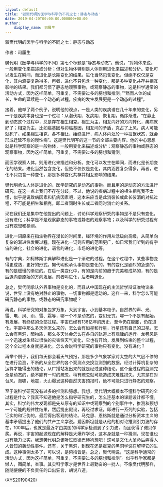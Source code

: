 ```yaml
---
layout: default
title: '驳樊代明的医学与科学的不同之七：静态与动态'
date: 2019-04-20T00:00:00.000000+08:00
author:
    display_name: 司履生
---
```


驳樊代明的医学与科学的不同之七：静态与动态

作者：司履生

樊代明《医学与科学的不同》第七个标题是“静态与动态”。他说，“对物体来说，一般用变化来描述或分析；但对生物体特别是人体则用进化来描述和分析。变化可以发生在瞬间，而进化是长期变化的结果。进化当然包含变化，但绝不仅仅是变化，其内涵要复杂得多，再者，进化不只包含一种变化，那是多种变化共存并相互影响的结果。我们都习惯了静态地观察事物，或观察静态的事物，这是科学通常的活动方式，因为这样简单，可重复，不需要过多的臆想和推测。”“然而人体的成长，生命的延续是一个动态的过程，疾病的发生发展更是一个动态的过程”。

接着，他举了两个例子，说明他的观点，一是人类的疾病谱在几十年来的变化，另一个是疾病本身也是一个过程：从潜伏期、发病期、恢复期，循序渐进。“在静止到动态这个过程中，总是存在相生相克。相生为主，相互向好的方向转化，疾病就好了；相克为主，比如癌基因与抑癌基因，相互间的矛盾，克占了上风，病人可能就死了。如果相生相克，各不相让，始终进行，病人体内处於一种拉锯状态，就会形成迁延不愈的慢性病”。这是樊代明写的这一节的全部主要内容。他的中心思想就是科学观察的是一般物体，一般用变化来描述或分析；观察静态的事物或静态的观察事物，因为这样简单，可重复，不需要过多的臆想和猜测。

而医学观察人体，则用进化来描述和分析。变化可以发生在瞬间，而进化是长期变化的结果。进化当然包含变化，但绝不仅仅是变化，其内涵要复杂得多，再者，进化不只包含一种变化，那是多种变化共存并相互影响的结果。

樊代明承认人体是进化的，医学研究的是动态的事物。而且用的是动态的方法进行研究。在这一点上我们不存在分歧。不过，他说的疾病过程中的相生相克我不太懂，似乎是说致病因素和抗病因素吧，这本来应当是此消彼长或此长彼消的对抗过程，不可能是相生和相克，即二者同时生长或二者同时消亡的关系。

现在我们还是集中在他提出的问题上，讨论科学观察研究的事物是不是只有变化，没有进化；科学是不是观察静态的事物或静态的观察事物；以及科学的研究过程有没有臆想和猜测。

进化一词原来在指生物界在漫长的时间里，经环境的作用从低级向高级，从简单向复杂的渐进性发展过程。现在进化一词则应用的范围更广，如日常我们听到的有宇宙的进化，社会的进化，语言的进化，市场的进化等。

有的字典，如柯林斯字典解释进化是一个渐进的过程，在这个过程中，某些事物变得更成熟，更好的形式。樊代明也承认事物是变化的。有的变化是剧烈的急速的，有的是缓慢的渐进的。在后一类变化中，有的是向前的趋于完美和成熟的，有的是后退向更原始的方向发展，前者叫进化，后者叫退化。

总之，樊代明承认外界事物是变化的，而且从中国现在的主流哲学辩证唯物论来说，世界上没有绝对静止的事物，一切事物都是运动的。这样一来，科学怎么可能研究静态的事物，或静态的研究事物呢？

再说，科学研究的对象包罗万象，大到宇宙，小到基本粒子。自然界的声、光、雷、电、风、雨、雪、霜等，哪一个不是动态的，变幻无穷。哪一个不是有起始，有发展，有终结的全部过程。宇宙已经有138亿年的历史，至今仍在膨胀，仍在进化。宇宙中那么多天体怎么来的，怎么会有恒星和行星，行星还有自己的卫星。怎么会有黑洞，暗物质，那么多天体会怎么在各自的轨道上有规律的运行。龙卷风是一个迅速发生经过很快的灾害性天气变化，它也有开始，发展到结束的整个过程，这个全过程本身就是进化。怎么会说科学研究的事物只有变化，没有进化？

再举个例子，我们每天都会看天气预报，那是多少气象学家对太空的大气层不停的在进行监测，不断的从全世界的各个观测点交换监测到的数据，经过计算机复杂的运算才能得出的结论，从广播站发出来的就是经过这种结论。这个全过程的监测完全是动态的，绝不能有一时的疏忽。稍有疏忽就可能造成灾难性损失。尤其是在对台风，海啸，地震，火山爆发这种自然灾害预报时，绝不可能只进行静态的观察。

至于说科学研究没有过多的推测和臆想。我想，樊代明大概根本不懂科学研究的全过程是什么？我真不知道他是怎么指导研究生的，怎么连基本的课题设计都不懂。其实，科学的伟大发现都是先从原有的知识中或观察到的个别事件中，推测和预想一个可能的规律性结果，然后提出假设，再经过求证，即进行一系列的实验，包括证实的和证伪的，最后得出客观的结论。马克思、恩格斯就是通过分析资本主义的基本矛盾提出了他们的共产主义学说。爱因斯坦就是从他的相对论推测引力波的存在，100年后，也就是最近才由美国的科学家检测到了引力波，而且获得了诺贝尔奖。再说，宇宙的起源现在的解释是大爆炸学说，这本身就是一种猜测，现在谁也没有能力证实。我想樊代明总该听过歌德巴赫猜想吧！这可是文化大革命后弄得人人皆知的轰动性事件。还有，关于黑洞，到现在还是霍克的黑洞学说在解释它的生成。这种事例太多了，可以说，是俯拾皆是。总之，樊代明说，“这是科学通常的活动方式，因为这样简单，可重复，不需要过多的臆想和推测”。似乎科学家都是懒人，图简单，省事。其实科学家才是世界上最勤奋的一批人。不像樊代明那样，随随便便的不负责任的口出狂言，胡说八道。

(XYS20190420)

